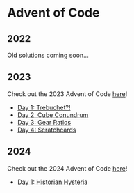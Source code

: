 # Advent of Code

## 2022

Old solutions coming soon...

## 2023

Check out the 2023 Advent of Code [here](https://adventofcode.com/2023)!

-   [Day 1: Trebuchet?!](https://github.com/hunterparks/advent-of-code/tree/main/2023/day-01-trebuchet%3F!)
-   [Day 2: Cube Conundrum](https://github.com/hunterparks/advent-of-code/tree/main/2023/day-02-cube-conundrum)
-   [Day 3: Gear Ratios](https://github.com/hunterparks/advent-of-code/tree/main/2023/day-03-gear-ratios)
-   [Day 4: Scratchcards](https://github.com/hunterparks/advent-of-code/tree/main/2023/day-04-scratchcards)

## 2024

Check out the 2024 Advent of Code [here](https://adventofcode.com/2024)!

-   [Day 1: Historian Hysteria](https://github.com/hunterparks/advent-of-code/tree/main/2024/day-01-historian-hysteria)